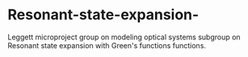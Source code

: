 # Resonant-state-expansion-
Leggett microproject group on modeling optical systems subgroup on Resonant state expansion with Green's functions  functions.
